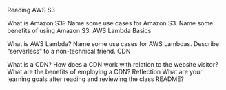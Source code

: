 Reading
AWS S3

What is Amazon S3?
Name some use cases for Amazon S3.
Name some benefits of using Amazon S3.
AWS Lambda Basics

What is AWS Lambda?
Name some use cases for AWS Lambdas.
Describe “serverless” to a non-technical friend.
CDN

What is a CDN?
How does a CDN work with relation to the website visitor?
What are the benefits of employing a CDN?
Reflection
What are your learning goals after reading and reviewing the class README?